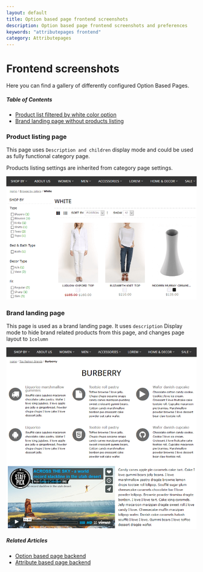 ```yaml
---
layout: default
title: Option based page frontend screenshots
description: Option based page frontend screenshots and preferences
keywords: "attributepages frontend"
category: Attributepages
---
```


# Frontend screenshots

Here you can find a gallery of differently configured Option Based Pages.

##### Table of Contents
- [Product list filtered by white color option](#product-listing-page)
- [Brand landing page without products listing](#brand-landing-page)

### Product listing page

This page uses `Description and children` display mode and could be used as fully 
functional category page.

Products listing settings are inherited from category page settings.

![Product listing page](/images/attributepages/option-based-page/frontend/white_color.png)

### Brand landing page

This page is used as a brand landing page. It uses `description` Display mode 
to hide brand related products from this page, and changes page layout to `1column`

![Brand landing page](/images/attributepages/option-based-page/frontend/brand_history_page.png)

##### Related Articles
- [Option based page backend](/extensions/attributepages/option-based-page/backend/)
- [Attribute based page backend](/extensions/attributepages/attribute-based-page/backend/)

